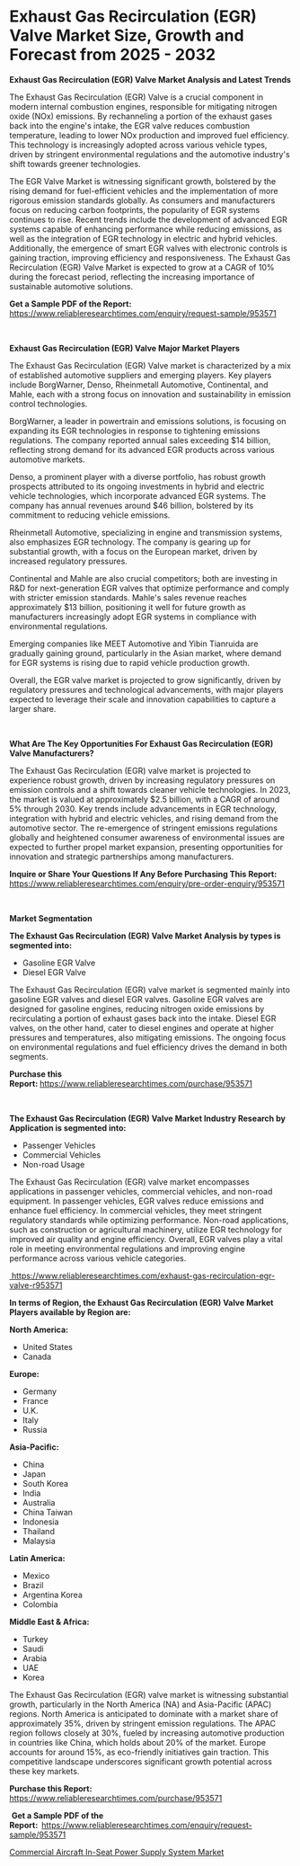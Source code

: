 <p><h1>Exhaust Gas Recirculation (EGR) Valve Market Size, Growth and Forecast from 2025 - 2032</h1></p><p><strong>Exhaust Gas Recirculation (EGR) Valve Market Analysis and Latest Trends</strong></p>
<p><p>The Exhaust Gas Recirculation (EGR) Valve is a crucial component in modern internal combustion engines, responsible for mitigating nitrogen oxide (NOx) emissions. By rechanneling a portion of the exhaust gases back into the engine's intake, the EGR valve reduces combustion temperature, leading to lower NOx production and improved fuel efficiency. This technology is increasingly adopted across various vehicle types, driven by stringent environmental regulations and the automotive industry's shift towards greener technologies.</p><p>The EGR Valve Market is witnessing significant growth, bolstered by the rising demand for fuel-efficient vehicles and the implementation of more rigorous emission standards globally. As consumers and manufacturers focus on reducing carbon footprints, the popularity of EGR systems continues to rise. Recent trends include the development of advanced EGR systems capable of enhancing performance while reducing emissions, as well as the integration of EGR technology in electric and hybrid vehicles. Additionally, the emergence of smart EGR valves with electronic controls is gaining traction, improving efficiency and responsiveness. The Exhaust Gas Recirculation (EGR) Valve Market is expected to grow at a CAGR of 10% during the forecast period, reflecting the increasing importance of sustainable automotive solutions.</p></p>
<p><strong>Get a Sample PDF of the Report:&nbsp;</strong> <a href="https://www.reliableresearchtimes.com/enquiry/request-sample/953571?utm_campaign=3034&utm_medium=2&utm_source=Github&utm_content=ia&utm_term=30032025&utm_id=exhaust-gas-recirculation-egr-valve">https://www.reliableresearchtimes.com/enquiry/request-sample/953571</a></p>
<p>&nbsp;</p>
<p><strong>Exhaust Gas Recirculation (EGR) Valve Major Market Players</strong></p>
<p><p>The Exhaust Gas Recirculation (EGR) Valve market is characterized by a mix of established automotive suppliers and emerging players. Key players include BorgWarner, Denso, Rheinmetall Automotive, Continental, and Mahle, each with a strong focus on innovation and sustainability in emission control technologies.</p><p>BorgWarner, a leader in powertrain and emissions solutions, is focusing on expanding its EGR technologies in response to tightening emissions regulations. The company reported annual sales exceeding $14 billion, reflecting strong demand for its advanced EGR products across various automotive markets.</p><p>Denso, a prominent player with a diverse portfolio, has robust growth prospects attributed to its ongoing investments in hybrid and electric vehicle technologies, which incorporate advanced EGR systems. The company has annual revenues around $46 billion, bolstered by its commitment to reducing vehicle emissions.</p><p>Rheinmetall Automotive, specializing in engine and transmission systems, also emphasizes EGR technology. The company is gearing up for substantial growth, with a focus on the European market, driven by increased regulatory pressures.</p><p>Continental and Mahle are also crucial competitors; both are investing in R&D for next-generation EGR valves that optimize performance and comply with stricter emission standards. Mahle's sales revenue reaches approximately $13 billion, positioning it well for future growth as manufacturers increasingly adopt EGR systems in compliance with environmental regulations.</p><p>Emerging companies like MEET Automotive and Yibin Tianruida are gradually gaining ground, particularly in the Asian market, where demand for EGR systems is rising due to rapid vehicle production growth.</p><p>Overall, the EGR valve market is projected to grow significantly, driven by regulatory pressures and technological advancements, with major players expected to leverage their scale and innovation capabilities to capture a larger share.</p></p>
<p>&nbsp;</p>
<p><strong>What Are The Key Opportunities For Exhaust Gas Recirculation (EGR) Valve Manufacturers?</strong></p>
<p><p>The Exhaust Gas Recirculation (EGR) valve market is projected to experience robust growth, driven by increasing regulatory pressures on emission controls and a shift towards cleaner vehicle technologies. In 2023, the market is valued at approximately $2.5 billion, with a CAGR of around 5% through 2030. Key trends include advancements in EGR technology, integration with hybrid and electric vehicles, and rising demand from the automotive sector. The re-emergence of stringent emissions regulations globally and heightened consumer awareness of environmental issues are expected to further propel market expansion, presenting opportunities for innovation and strategic partnerships among manufacturers.</p></p>
<p><strong>Inquire or Share Your Questions If Any Before Purchasing This Report:</strong> <a href="https://www.reliableresearchtimes.com/enquiry/pre-order-enquiry/953571?utm_campaign=3034&utm_medium=2&utm_source=Github&utm_content=ia&utm_term=30032025&utm_id=exhaust-gas-recirculation-egr-valve">https://www.reliableresearchtimes.com/enquiry/pre-order-enquiry/953571</a></p>
<p>&nbsp;</p>
<p><strong>Market Segmentation</strong></p>
<p><strong>The Exhaust Gas Recirculation (EGR) Valve Market Analysis by types is segmented into:</strong></p>
<p><ul><li>Gasoline EGR Valve</li><li>Diesel EGR Valve</li></ul></p>
<p><p>The Exhaust Gas Recirculation (EGR) valve market is segmented mainly into gasoline EGR valves and diesel EGR valves. Gasoline EGR valves are designed for gasoline engines, reducing nitrogen oxide emissions by recirculating a portion of exhaust gases back into the intake. Diesel EGR valves, on the other hand, cater to diesel engines and operate at higher pressures and temperatures, also mitigating emissions. The ongoing focus on environmental regulations and fuel efficiency drives the demand in both segments.</p></p>
<p><strong>Purchase this Report:&nbsp;</strong><a href="https://www.reliableresearchtimes.com/purchase/953571?utm_campaign=3034&utm_medium=2&utm_source=Github&utm_content=ia&utm_term=30032025&utm_id=exhaust-gas-recirculation-egr-valve">https://www.reliableresearchtimes.com/purchase/953571</a></p>
<p>&nbsp;</p>
<p><strong>The Exhaust Gas Recirculation (EGR) Valve Market Industry Research by Application is segmented into:</strong></p>
<p><ul><li>Passenger Vehicles</li><li>Commercial Vehicles</li><li>Non-road Usage</li></ul></p>
<p><p>The Exhaust Gas Recirculation (EGR) valve market encompasses applications in passenger vehicles, commercial vehicles, and non-road equipment. In passenger vehicles, EGR valves reduce emissions and enhance fuel efficiency. In commercial vehicles, they meet stringent regulatory standards while optimizing performance. Non-road applications, such as construction or agricultural machinery, utilize EGR technology for improved air quality and engine efficiency. Overall, EGR valves play a vital role in meeting environmental regulations and improving engine performance across various vehicle categories.</p></p>
<p><a href="https://www.reliableresearchtimes.com/exhaust-gas-recirculation-egr-valve-r953571?utm_campaign=3034&utm_medium=2&utm_source=Github&utm_content=ia&utm_term=30032025&utm_id=exhaust-gas-recirculation-egr-valve">&nbsp;https://www.reliableresearchtimes.com/exhaust-gas-recirculation-egr-valve-r953571</a></p>
<p><strong>In terms of Region, the Exhaust Gas Recirculation (EGR) Valve Market Players available by Region are:</strong></p>
<p>
    <p> <strong> North America: </strong>
        <ul>
            <li>United States</li>
            <li>Canada</li>
        </ul>
        </p> 
    <p> <strong> Europe: </strong>
        <ul>
            <li>Germany</li>
            <li>France</li>
            <li>U.K.</li>
            <li>Italy</li>
            <li>Russia</li>
        </ul>
        </p> 
    <p> <strong> Asia-Pacific: </strong>
        <ul>
            <li>China</li>
            <li>Japan</li>
            <li>South Korea</li>
            <li>India</li>
            <li>Australia</li>
            <li>China Taiwan</li>
            <li>Indonesia</li>
            <li>Thailand</li>
            <li>Malaysia</li>
        </ul>
        </p> 
    <p> <strong> Latin America: </strong>
        <ul>
            <li>Mexico</li>
            <li>Brazil</li>
            <li>Argentina Korea</li>
            <li>Colombia</li>
        </ul>
        </p> 
    <p> <strong> Middle East & Africa: </strong>
        <ul>
            <li>Turkey</li>
            <li>Saudi</li>
            <li>Arabia</li>
            <li>UAE</li>
            <li>Korea</li>
        </ul>
    </p>
    </p>
<p><p>The Exhaust Gas Recirculation (EGR) valve market is witnessing substantial growth, particularly in the North America (NA) and Asia-Pacific (APAC) regions. North America is anticipated to dominate with a market share of approximately 35%, driven by stringent emission regulations. The APAC region follows closely at 30%, fueled by increasing automotive production in countries like China, which holds about 20% of the market. Europe accounts for around 15%, as eco-friendly initiatives gain traction. This competitive landscape underscores significant growth potential across these key markets.</p></p>
<p><strong>Purchase this Report: </strong><a href="https://www.reliableresearchtimes.com/purchase/953571?utm_campaign=3034&utm_medium=2&utm_source=Github&utm_content=ia&utm_term=30032025&utm_id=exhaust-gas-recirculation-egr-valve">https://www.reliableresearchtimes.com/purchase/953571</a></p>
<p>&nbsp;<strong>Get a Sample PDF of the Report:&nbsp;&nbsp;</strong><a href="https://www.reliableresearchtimes.com/enquiry/request-sample/953571?utm_campaign=3034&utm_medium=2&utm_source=Github&utm_content=ia&utm_term=30032025&utm_id=exhaust-gas-recirculation-egr-valve">https://www.reliableresearchtimes.com/enquiry/request-sample/953571</a></p>
<p><strong></strong></p>
<p><p><a href="https://github.com/kaddahblejc/Market-Research-Report-List-1/blob/main/commercial-aircraft-in-seat-power-supply-system-market.md?utm_campaign=3034&utm_medium=2&utm_source=Github&utm_content=ia&utm_term=30032025&utm_id=exhaust-gas-recirculation-egr-valve">Commercial Aircraft In-Seat Power Supply System Market</a></p></p>